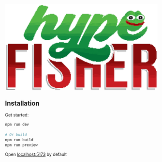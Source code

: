![preview](public/images/logo.png)

## Installation

Get started:

```bash
npm run dev

# Or build
npm run build
npm run preview
```

Open [localhost:5173](http://localhost:5173) by default
